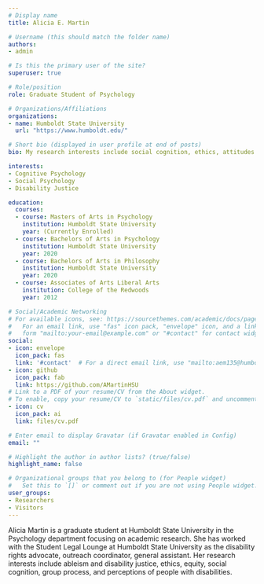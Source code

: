 ```yaml
---
# Display name
title: Alicia E. Martin

# Username (this should match the folder name)
authors:
- admin

# Is this the primary user of the site?
superuser: true

# Role/position
role: Graduate Student of Psychology

# Organizations/Affiliations
organizations:
- name: Humboldt State University
  url: "https://www.humboldt.edu/"

# Short bio (displayed in user profile at end of posts)
bio: My research interests include social cognition, ethics, attitudes towards people with disabilities, knowledge about people with disabilities, perceptions of disability accomodations, general perceptions of people with disabilities.

interests:
- Cognitive Psychology
- Social Psychology
- Disability Justice

education:
  courses:
  - course: Masters of Arts in Psychology
    institution: Humboldt State University
    year: (Currently Enrolled)
  - course: Bachelors of Arts in Psychology 
    institution: Humboldt State University
    year: 2020
  - course: Bachelors of Arts in Philosophy
    institution: Humboldt State University
    year: 2020
  - course: Associates of Arts Liberal Arts 
    institution: College of the Redwoods
    year: 2012

# Social/Academic Networking
# For available icons, see: https://sourcethemes.com/academic/docs/page-builder/#icons
#   For an email link, use "fas" icon pack, "envelope" icon, and a link in the
#   form "mailto:your-email@example.com" or "#contact" for contact widget.
social:
- icon: envelope
  icon_pack: fas
  link: '#contact'  # For a direct email link, use "mailto:aem135@humboldt.edu".
- icon: github
  icon_pack: fab
  link: https://github.com/AMartinHSU
# Link to a PDF of your resume/CV from the About widget.
# To enable, copy your resume/CV to `static/files/cv.pdf` and uncomment the lines below.
- icon: cv
  icon_pack: ai
  link: files/cv.pdf

# Enter email to display Gravatar (if Gravatar enabled in Config)
email: ""

# Highlight the author in author lists? (true/false)
highlight_name: false

# Organizational groups that you belong to (for People widget)
#   Set this to `[]` or comment out if you are not using People widget.
user_groups:
- Researchers
- Visitors
---
```

Alicia Martin is a graduate student at Humboldt State University in the Psychology department focusing on academic research. She has worked with the Student Legal Lounge at Humboldt State University as the disability rights advocate, outreach coordinator, general assistant. Her research interests include ableism and disability justice, ethics, equity, social cognition, group process, and perceptions of people with disabilities. 
